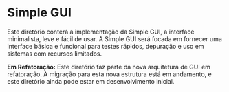 # Simple GUI

Este diretório conterá a implementação da Simple GUI, a interface minimalista, leve e fácil de usar.
A Simple GUI será focada em fornecer uma interface básica e funcional para testes rápidos, depuração e uso em sistemas com recursos limitados.

**Em Refatoração:** Este diretório faz parte da nova arquitetura de GUI em refatoração. A migração para esta nova estrutura está em andamento, e este diretório ainda pode estar em desenvolvimento inicial.
